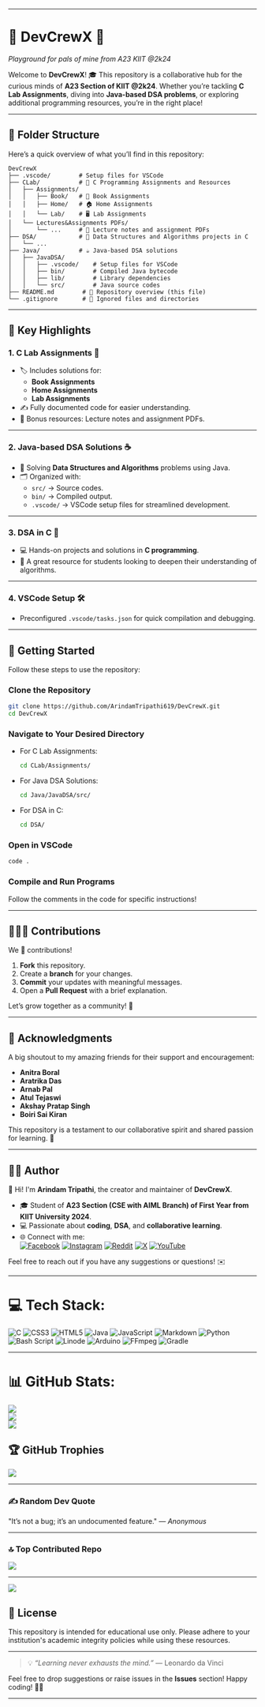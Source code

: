 
---

# 🌟 **DevCrewX** 🌟  
*Playground for pals of mine from A23 KIIT @2k24*  

Welcome to **DevCrewX**! 🎓 This repository is a collaborative hub for the curious minds of **A23 Section of KIIT @2k24**. Whether you’re tackling **C Lab Assignments**, diving into **Java-based DSA problems**, or exploring additional programming resources, you’re in the right place!  

---

## 📂 **Folder Structure**  

Here’s a quick overview of what you’ll find in this repository:  

```
DevCrewX  
├── .vscode/        # Setup files for VSCode  
├── CLab/           # 🚀 C Programming Assignments and Resources  
│   ├── Assignments/  
│   │   ├── Book/   # 📘 Book Assignments  
│   │   ├── Home/   # 🏠 Home Assignments  
│   │   └── Lab/    # 🖥️ Lab Assignments  
│   └── Lectures&Assignments PDFs/  
│       └── ...     # 📄 Lecture notes and assignment PDFs  
├── DSA/            # 🧠 Data Structures and Algorithms projects in C  
│   └── ...  
├── Java/           # ☕ Java-based DSA solutions  
│   ├── JavaDSA/  
│   │   ├── .vscode/    # Setup files for VSCode  
│   │   ├── bin/        # Compiled Java bytecode  
│   │   ├── lib/        # Library dependencies  
│   │   └── src/        # Java source codes  
├── README.md        # 📖 Repository overview (this file)  
└── .gitignore       # 🚫 Ignored files and directories  
```  

---

## 🔑 **Key Highlights**

### 1. **C Lab Assignments** 📘  
- 🏷️ Includes solutions for:
  - **Book Assignments**  
  - **Home Assignments**  
  - **Lab Assignments**  
- ✍️ Fully documented code for easier understanding.  
- 📄 Bonus resources: Lecture notes and assignment PDFs.  

---

### 2. **Java-based DSA Solutions** ☕  
- 🔨 Solving **Data Structures and Algorithms** problems using Java.  
- 🗂️ Organized with:
  - `src/` → Source codes.  
  - `bin/` → Compiled output.  
  - `.vscode/` → VSCode setup files for streamlined development.  

---

### 3. **DSA in C** 🧠  
- 💻 Hands-on projects and solutions in **C programming**.  
- 🌟 A great resource for students looking to deepen their understanding of algorithms.  

---

### 4. **VSCode Setup** 🛠️  
- Preconfigured `.vscode/tasks.json` for quick compilation and debugging.  

---

## 🚀 **Getting Started**  

Follow these steps to use the repository:  

### **Clone the Repository**  
```bash  
git clone https://github.com/ArindamTripathi619/DevCrewX.git  
cd DevCrewX  
```  

### **Navigate to Your Desired Directory**  
- For C Lab Assignments:  
  ```bash  
  cd CLab/Assignments/  
  ```  
- For Java DSA Solutions:  
  ```bash  
  cd Java/JavaDSA/src/  
  ```  
- For DSA in C:  
  ```bash  
  cd DSA/  
  ```  

### **Open in VSCode**  
```bash  
code .  
```  

### **Compile and Run Programs**  
Follow the comments in the code for specific instructions!  

---

## 🧑‍🤝‍🧑 **Contributions**  

We 💖 contributions!  

1. **Fork** this repository.  
2. Create a **branch** for your changes.  
3. **Commit** your updates with meaningful messages.  
4. Open a **Pull Request** with a brief explanation.  

Let’s grow together as a community! 🚀  

---

## 🎉 **Acknowledgments**  

A big shoutout to my amazing friends for their support and encouragement:  
- **Anitra Boral**  
- **Aratrika Das**  
- **Arnab Pal**  
- **Atul Tejaswi**  
- **Akshay Pratap Singh**  
- **Boiri Sai Kiran**  

This repository is a testament to our collaborative spirit and shared passion for learning. 🙌  

---

## 👨‍💻 **Author**  

👋 Hi! I'm **Arindam Tripathi**, the creator and maintainer of **DevCrewX**.  
- 🎓 Student of **A23 Section (CSE with AIML Branch) of First Year from KIIT University 2024**.  
- 💻 Passionate about **coding**, **DSA**, and **collaborative learning**.  
- 🌐 Connect with me:  
  [![Facebook](https://img.shields.io/badge/Facebook-%231877F2.svg?logo=Facebook&logoColor=white)](https://facebook.com/arindam.tripathi.180) [![Instagram](https://img.shields.io/badge/Instagram-%23E4405F.svg?logo=Instagram&logoColor=white)](https://instagram.com/aritri619) [![Reddit](https://img.shields.io/badge/Reddit-%23FF4500.svg?logo=Reddit&logoColor=white)](https://www.reddit.com/user/Classic-Cap5704/) [![X](https://img.shields.io/badge/X-black.svg?logo=X&logoColor=white)](https://x.com/ArindamTripat11) [![YouTube](https://img.shields.io/badge/YouTube-%23FF0000.svg?logo=YouTube&logoColor=white)](https://youtube.com/@arindamtripathi4602)

Feel free to reach out if you have any suggestions or questions! ✉️  

---

# 💻 Tech Stack:
![C](https://img.shields.io/badge/c-%2300599C.svg?style=for-the-badge&logo=c&logoColor=white) ![CSS3](https://img.shields.io/badge/css3-%231572B6.svg?style=for-the-badge&logo=css3&logoColor=white) ![HTML5](https://img.shields.io/badge/html5-%23E34F26.svg?style=for-the-badge&logo=html5&logoColor=white) ![Java](https://img.shields.io/badge/java-%23ED8B00.svg?style=for-the-badge&logo=openjdk&logoColor=white) ![JavaScript](https://img.shields.io/badge/javascript-%23323330.svg?style=for-the-badge&logo=javascript&logoColor=%23F7DF1E) ![Markdown](https://img.shields.io/badge/markdown-%23000000.svg?style=for-the-badge&logo=markdown&logoColor=white) ![Python](https://img.shields.io/badge/python-3670A0?style=for-the-badge&logo=python&logoColor=ffdd54) ![Bash Script](https://img.shields.io/badge/bash_script-%23121011.svg?style=for-the-badge&logo=gnu-bash&logoColor=white) ![Linode](https://img.shields.io/badge/linode-00A95C?style=for-the-badge&logo=linode&logoColor=white) ![Arduino](https://img.shields.io/badge/-Arduino-00979D?style=for-the-badge&logo=Arduino&logoColor=white) ![FFmpeg](https://shields.io/badge/FFmpeg-%23171717.svg?logo=ffmpeg&style=for-the-badge&labelColor=171717&logoColor=5cb85c) ![Gradle](https://img.shields.io/badge/Gradle-02303A.svg?style=for-the-badge&logo=Gradle&logoColor=white)

---

# 📊 GitHub Stats:
![](https://github-readme-stats.vercel.app/api?username=ArindamTripathi619&theme=radical&hide_border=false&include_all_commits=true&count_private=true)<br/>
![](https://github-readme-streak-stats.herokuapp.com/?user=ArindamTripathi619&theme=radical&hide_border=false)<br/>
![](https://github-readme-stats.vercel.app/api/top-langs/?username=ArindamTripathi619&theme=radical&hide_border=false&include_all_commits=true&count_private=true&layout=compact)

## 🏆 GitHub Trophies
![](https://github-profile-trophy.vercel.app/?username=ArindamTripathi619&theme=radical&no-frame=false&no-bg=true&margin-w=4)

---

### ✍️ Random Dev Quote
"It’s not a bug; it’s an undocumented feature." ― *Anonymous*

---

### 🔝 Top Contributed Repo
![](https://github-contributor-stats.vercel.app/api?username=ArindamTripathi619&limit=5&theme=dark&combine_all_yearly_contributions=true)

---
[![](https://visitcount.itsvg.in/api?id=ArindamTripathi619&icon=0&color=0)](https://visitcount.itsvg.in)

## 📜 **License**  

This repository is intended for educational use only. Please adhere to your institution's academic integrity policies while using these resources.  

---

> 💡 *“Learning never exhausts the mind.”* — Leonardo da Vinci  

Feel free to drop suggestions or raise issues in the **Issues** section! Happy coding! 🚀✨  

---  
